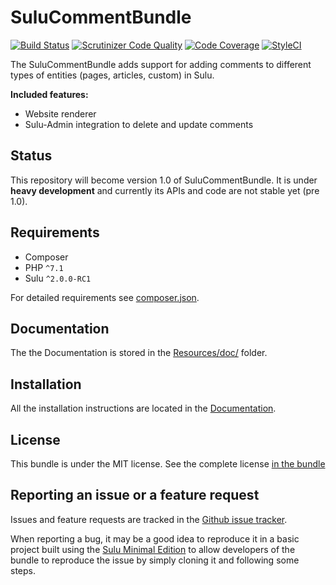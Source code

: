 # SuluCommentBundle

[![Build Status](https://travis-ci.org/sulu/SuluCommentBundle.svg)](https://travis-ci.org/sulu/SuluCommentBundle)
[![Scrutinizer Code Quality](https://scrutinizer-ci.com/g/sulu/SuluCommentBundle/badges/quality-score.png)](https://scrutinizer-ci.com/g/sulu/SuluCommentBundle/)
[![Code Coverage](https://scrutinizer-ci.com/g/sulu/SuluCommentBundle/badges/coverage.png)](https://scrutinizer-ci.com/g/sulu/SuluCommentBundle/)
[![StyleCI](https://styleci.io/repos/25727590/shield)](https://styleci.io/repos/25727590)

The SuluCommentBundle adds support for adding comments to different types of entities (pages, articles, custom) in Sulu.

**Included features:**

* Website renderer
* Sulu-Admin integration to delete and update comments

## Status

This repository will become version 1.0 of SuluCommentBundle. It is under **heavy development** and currently its APIs
and code are not stable yet (pre 1.0).

## Requirements

* Composer
* PHP `^7.1`
* Sulu `^2.0.0-RC1`

For detailed requirements see [composer.json](https://github.com/sulu/SuluCommentBundle/blob/master/composer.json).

## Documentation

The the Documentation is stored in the
[Resources/doc/](https://github.com/sulu/SuluCommentBundle/blob/master/Resources/doc) folder.

## Installation

All the installation instructions are located in the
[Documentation](https://github.com/sulu/SuluCommentBundle/blob/master/Resources/doc/installation.md).

## License

This bundle is under the MIT license. See the complete license [in the bundle](LICENSE)

## Reporting an issue or a feature request

Issues and feature requests are tracked in the [Github issue tracker](https://github.com/Sulu/SuluCommentBundle/issues).

When reporting a bug, it may be a good idea to reproduce it in a basic project built using the
[Sulu Minimal Edition](https://github.com/sulu/sulu-minimal) to allow developers of the bundle to reproduce the issue
by simply cloning it and following some steps.

